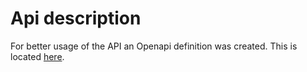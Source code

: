 # Api description

For better usage of the API an Openapi definition was created. This is located [here](./figures/openapi.yaml). 
